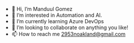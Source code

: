 - 👋 Hi, I’m Manduul Gomez
- 👀 I’m interested in Automation and AI. 
- 🌱 I’m currently learning Azure DevOps
- 💞️ I’m looking to collaborate on anything you like!
- 📫 How to reach me 2953noakland@gmail.com

<!---
YaboDuulG/YaboDuulG is a ✨ special ✨ repository because its `README.md` (this file) appears on your GitHub profile.
You can click the Preview link to take a look at your changes.
--->
